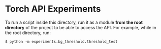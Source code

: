 # Torch API Experiments

To run a script inside this directory, run it as a module **from the root directory** of the project to be able to access the API. For example, while in the root directory, run:

    $ python -m experiments.bg_threshold.threshold_test
